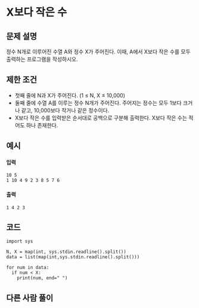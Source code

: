# X보다 작은 수

## 문제 설명
정수 N개로 이루어진 수열 A와 정수 X가 주어진다. 이때, A에서 X보다 작은 수를 모두 출력하는 프로그램을 작성하시오.

## 제한 조건
* 첫째 줄에 N과 X가 주어진다. (1 ≤ N, X ≤ 10,000)
* 둘째 줄에 수열 A를 이루는 정수 N개가 주어진다. 주어지는 정수는 모두 1보다 크거나 같고, 10,000보다 작거나 같은 정수이다.
* X보다 작은 수를 입력받은 순서대로 공백으로 구분해 출력한다. X보다 작은 수는 적어도 하나 존재한다.

## 예시
#### 입력
```
10 5
1 10 4 9 2 3 8 5 7 6
```

#### 출력
```
1 4 2 3
```
 
## 코드
```
import sys

N, X = map(int, sys.stdin.readline().split())
data = list(map(int,sys.stdin.readline().split()))

for num in data:
  if num < X:
    print(num, end=" ")
```

## 다른 사람 풀이
```
```